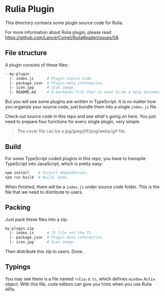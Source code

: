 # Rulia Plugin

This directory contains some plugin source code for Rulia.

For more information about Rulia plugin, please read https://github.com/LancerComet/RuliaReader/issues/58.

## File structure

A plugin consists of these files:

```bash
- my-plugin
  |- index.js      # Plugin source code.
  |- package.json  # Plugin meta information.
  |- icon.jpg      # Icon image.
  |- README.md     # A markdown file that is used to be a help document.
```

But you will see some plugins are written in TypeScript. It is no matter how you organize your source code, just bundle them into a single `index.js` file.

Check out source code in this repo and see what's going on here. You just need to prepare four functions for every single plugin, very simple.

> The cover file can be a jpg/jpeg/jfif/png/webp/gif file.

## Build

For some TypeScript coded plugins in this repo, you have to transpile TypeScript into JavaScript, which is pretty easy:

```bash
npm install    # Install dependencies.
npm run build  # Build. Done.
```

When finished, there will be a `index.js` under source code folder. This is the file that we need to distribute to users.

## Packing

Just pack these files into a zip:

```bash
my-plugin.zip
  |- index.js      # JS file not the TS.
  |- package.json  # Plugin meta information.
  |- icon.jpg      # Icon image.
```

Then distribute this zip to users. Done.

## Typings

You may see there is a file named `rulia.d.ts`, which defines `window.Rulia` object. With this file, code editors can give you hints when you use Rulia APIs.
